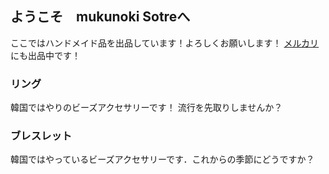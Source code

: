 ## ようこそ　mukunoki Sotreへ

ここではハンドメイド品を出品しています！よろしくお願いします！
[メルカリ](https://www.mercari.com/jp/u/251564431/)にも出品中です！

### リング

韓国ではやりのビーズアクセサリーです！
流行を先取りしませんか？


### ブレスレット

韓国ではやっているビーズアクセサリーです．これからの季節にどうですか？

